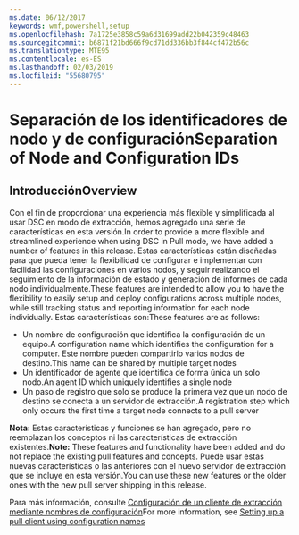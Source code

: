 ```yaml
---
ms.date: 06/12/2017
keywords: wmf,powershell,setup
ms.openlocfilehash: 7a1725e3858c59a6d31699add22b042359c48463
ms.sourcegitcommit: b6871f21bd666f9cd71dd336bb3f844cf472b56c
ms.translationtype: MTE95
ms.contentlocale: es-ES
ms.lasthandoff: 02/03/2019
ms.locfileid: "55680795"
---
```

# <a name="separation-of-node-and-configuration-ids"></a><span data-ttu-id="f1dfb-102">Separación de los identificadores de nodo y de configuración</span><span class="sxs-lookup"><span data-stu-id="f1dfb-102">Separation of Node and Configuration IDs</span></span>

## <a name="overview"></a><span data-ttu-id="f1dfb-103">Introducción</span><span class="sxs-lookup"><span data-stu-id="f1dfb-103">Overview</span></span>

<span data-ttu-id="f1dfb-104">Con el fin de proporcionar una experiencia más flexible y simplificada al usar DSC en modo de extracción, hemos agregado una serie de características en esta versión.</span><span class="sxs-lookup"><span data-stu-id="f1dfb-104">In order to provide a more flexible and streamlined experience when using DSC in Pull mode, we have added a number of features in this release.</span></span> <span data-ttu-id="f1dfb-105">Estas características están diseñadas para que pueda tener la flexibilidad de configurar e implementar con facilidad las configuraciones en varios nodos, y seguir realizando el seguimiento de la información de estado y generación de informes de cada nodo individualmente.</span><span class="sxs-lookup"><span data-stu-id="f1dfb-105">These features are intended to allow you to have the flexibility to easily setup and deploy configurations across multiple nodes, while still tracking status and reporting information for each node individually.</span></span>
<span data-ttu-id="f1dfb-106">Estas características son:</span><span class="sxs-lookup"><span data-stu-id="f1dfb-106">These features are as follows:</span></span>

* <span data-ttu-id="f1dfb-107">Un nombre de configuración que identifica la configuración de un equipo.</span><span class="sxs-lookup"><span data-stu-id="f1dfb-107">A configuration name which identifies the configuration for a computer.</span></span> <span data-ttu-id="f1dfb-108">Este nombre pueden compartirlo varios nodos de destino.</span><span class="sxs-lookup"><span data-stu-id="f1dfb-108">This name can be shared by multiple target nodes</span></span>
* <span data-ttu-id="f1dfb-109">Un identificador de agente que identifica de forma única un solo nodo.</span><span class="sxs-lookup"><span data-stu-id="f1dfb-109">An agent ID which uniquely identifies a single node</span></span>
* <span data-ttu-id="f1dfb-110">Un paso de registro que solo se produce la primera vez que un nodo de destino se conecta a un servidor de extracción.</span><span class="sxs-lookup"><span data-stu-id="f1dfb-110">A registration step which only occurs the first time a target node connects to a pull server</span></span>

<span data-ttu-id="f1dfb-111">**Nota:** Estas características y funciones se han agregado, pero no reemplazan los conceptos ni las características de extracción existentes.</span><span class="sxs-lookup"><span data-stu-id="f1dfb-111">**Note:** These features and functionality have been added and do not replace the existing pull features and concepts.</span></span> <span data-ttu-id="f1dfb-112">Puede usar estas nuevas características o las anteriores con el nuevo servidor de extracción que se incluye en esta versión.</span><span class="sxs-lookup"><span data-stu-id="f1dfb-112">You can use these new features or the older ones with the new pull server shipping in this release.</span></span>

<span data-ttu-id="f1dfb-113">Para más información, consulte [Configuración de un cliente de extracción mediante nombres de configuración](https://msdn.microsoft.com/powershell/dsc/pullclientconfignames)</span><span class="sxs-lookup"><span data-stu-id="f1dfb-113">For more information, see [Setting up a pull client using configuration names](https://msdn.microsoft.com/powershell/dsc/pullclientconfignames)</span></span>
